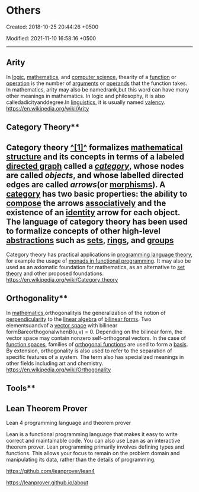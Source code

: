 # Others

Created: 2018-10-25 20:44:26 +0500

Modified: 2021-11-10 16:58:16 +0500

---

## Arity

In [logic](https://en.wikipedia.org/wiki/Logic), [mathematics](https://en.wikipedia.org/wiki/Mathematics), and [computer science](https://en.wikipedia.org/wiki/Computer_science), thearity of a [function](https://en.wikipedia.org/wiki/Function_(mathematics)) or [operation](https://en.wikipedia.org/wiki/Operation_(mathematics)) is the number of [arguments](https://en.wikipedia.org/wiki/Argument_of_a_function) or [operands](https://en.wikipedia.org/wiki/Operand) that the function takes. In mathematics, arity may also be namedrank,but this word can have many other meanings in mathematics. In logic and philosophy, it is also calledadicityanddegree.In [linguistics](https://en.wikipedia.org/wiki/Linguistics), it is usually named [valency](https://en.wikipedia.org/wiki/Valency_(linguistics)).
<https://en.wikipedia.org/wiki/Arity>

## Category Theory**

## Category theory [^[1]^](https://en.wikipedia.org/wiki/Category_theory#cite_note-1) formalizes [mathematical structure](https://en.wikipedia.org/wiki/Mathematical_structure) and its concepts in terms of a labeled [directed graph](https://en.wikipedia.org/wiki/Directed_graph) called a [*category*](https://en.wikipedia.org/wiki/Category_(mathematics)), whose nodes are called *objects*, and whose labelled directed edges are called *arrows*(or [morphisms](https://en.wikipedia.org/wiki/Morphism)). A [category](https://en.wikipedia.org/wiki/Category_(mathematics)) has two basic properties: the ability to [compose](https://en.wikipedia.org/wiki/Function_composition) the arrows [associatively](https://en.wikipedia.org/wiki/Associativity) and the existence of an [identity](https://en.wikipedia.org/wiki/Identity_function) arrow for each object. The language of category theory has been used to formalize concepts of other high-level [abstractions](https://en.wikipedia.org/wiki/Abstractions) such as [sets](https://en.wikipedia.org/wiki/Set_theory), [rings](https://en.wikipedia.org/wiki/Ring_theory), and [groups](https://en.wikipedia.org/wiki/Group_theory)

Category theory has practical applications in [programming language theory](https://en.wikipedia.org/wiki/Programming_language_theory), for example the usage of [monads in functional programming](https://en.wikipedia.org/wiki/Monad_(functional_programming)). It may also be used as an axiomatic foundation for mathematics, as an alternative to [set theory](https://en.wikipedia.org/wiki/Set_theory) and other proposed foundations.
<https://en.wikipedia.org/wiki/Category_theory>

## Orthogonality**

In [mathematics](https://en.wikipedia.org/wiki/Mathematics),orthogonalityis the generalization of the notion of [perpendicularity](https://en.wikipedia.org/wiki/Perpendicularity) to the [linear algebra](https://en.wikipedia.org/wiki/Linear_algebra) of [bilinear forms](https://en.wikipedia.org/wiki/Bilinear_form). Two elementsuandvof a [vector space](https://en.wikipedia.org/wiki/Vector_space) with bilinear formBareorthogonalwhenB(u,v) = 0. Depending on the bilinear form, the vector space may contain nonzero self-orthogonal vectors. In the case of [function spaces](https://en.wikipedia.org/wiki/Function_space), families of [orthogonal functions](https://en.wikipedia.org/wiki/Orthogonal_functions) are used to form a [basis](https://en.wikipedia.org/wiki/Basis_(linear_algebra)).
By extension, orthogonality is also used to refer to the separation of specific features of a system. The term also has specialized meanings in other fields including art and chemistry.
<https://en.wikipedia.org/wiki/Orthogonality>

## Tools**

## Lean Theorem Prover

Lean 4 programming language and theorem prover

Lean is a functional programming language that makes it easy to write correct and maintainable code. You can also use Lean as an interactive theorem prover. Lean programming primarily involves defining types and functions. This allows your focus to remain on the problem domain and manipulating its data, rather than the details of programming.

<https://github.com/leanprover/lean4>

<https://leanprover.github.io/about>
